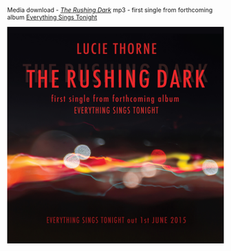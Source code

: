 Media download -
[_The Rushing Dark_](data/mp3/the-rushing-dark.mp3) mp3 -
first single from forthcoming album
[Everything Sings Tonight](?p=albums/everything-sings-tonight)

![](data/image/news/TheRushingDark.jpg)